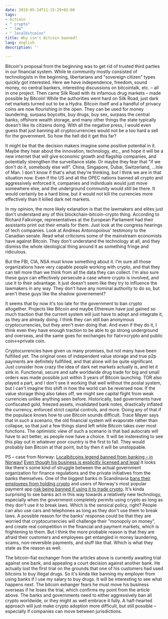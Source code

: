 ```yaml
---
date: 2019-05-24T11:15:29+02:00
tags:
- bitcoin
- " crypto"
- " law"
- " localbitcoins"
title: Why isn't Bitcoin banned?
lang: english
description: ''

---
```

Bitcoin's proposal from the beginning was to get rid of trusted third parties in our financial system. While te community mostly consisted of technologists in the beginning, libertarians and "sovereign citizen" types quickly got interested. Here we have independence, freedom, sound money, no central bankers, interesting discussions on bitcointalk, etc. – all in one project. Then came Silk Road with its infamous drug markets – made possible by Bitcoin! While the authorities went hard on Silk Road, just dark net markets turned out to be a Hydra. Bitcoin itself and a handful of privacy coins are now flourishing in the open. They can be used for money laundering, surpass boycotts, buy drugs, buy sex, surpass the central banks, offshore wealth storage, and many other things the state typically doesn't like its citizens doing. With all the negative press, I would even guess that just banning all cryptocurrencies would not be a too hard a sell for the government. So how the hell did it get this far?

It might be that the decision makers imagine some positive potential in it. Maybe they hear about the innovation, technology, etc., and hope it will be a new internet that will give economic growth and flagship companies, and potentially strengthen the surveillance state. Or maybe they fear that "if we don't do it, somebody else will". China, Singapore, Dubai, Switzerland, ...Isle of Man. I don't know if that's what they're thinking, but I think we are in that situation now. Even if the US and all the OPEC nations banned all crypto and aggressively enforced it, companies and individuals would just move somewhere else, and the underground community would still be there. It would certainly be a hard blow, but it would not kill the currencies more effectively than it killed dark net markets. 

In my opinion, the more likely exlanation is that the lawmakers and elites just don't understand any of this blockchain-bitcoin-crypto thing. According to Richard Falkvinge, representatives at the European Parliament had their assistants print out their emails for them. Just look at the congress hearings of tech companies. Look at Andreas Antonopolous' testimony to the Canadian senate. Read what criticisms some of the mainstream economists have against Bitcoin. They don't understand the technology at all, and they dismiss the whole ideological thing around it as something fringe and ridiculous. 

But the FBI, CIA, NSA must know something about it. I'm sure all those organizations have very capable people working with crypto, and that they can tell more than we think from all the data they can collect. I'm also sure these guys can effectively persecute a case where crypto is involved, and use it to their advantage. It just doesn't seem like they try to influence the lawmakers in any way. They don't have any nominal authority to do so, but aren't these guys like the shadow governement?

It seems that by now it's too late for the government to ban crypto altogether. Projects like Bitcoin and maybe Ethereum have just gained so much traction that the current system will just have to adopt and integrate it, as they are already doing. I think they can still ban anonymous cryptocurrencies, but they aren't even doing that. And even if they do it, I think even they have enough traction to be able to go strong underground and overseas, and the same goes for exchanges for fiat<->crypto and public coin<->private coin. 

Cryptocurrencies have given us many promises, but not many have been fulfilled yet. The original ones of independent value storage and true p2p payments are definitely fullfilled, and that alone will be quite significant. Just consider how crazy the idea of dark net markets actually is, and let it sink in. Functional, secure and safe worldwide drug trade for big and small orders was made possible just within 3 years of Bitcoin launching. TOR also played a part, and I don't see it working that well without the postal system, but I can't imagine this shift in how the world can be reversed now. 
If the value storage thing also takes off, we might see capital flight from weak currencies unlike anything seen before. Historically, bad governments have confiscated gold, freezed assets, invalidated bank notes, drastically inflated the currency, enforced strict capital controls, and more. Doing any of that if the populace knows how to use Bitcoin sounds difficult. Trace Mayer says that in such a scenario, the old financial system will evaporate rather than collapse, so that just a few things stand left while Bitcoin takes over most functions. The optimistic view of such a scenario is that bad autocrats will have to act better, as people now have a choice. It will be insteresting to see this play out in whatever poor country is the first to fall. They would probably ban Bitcoin at that point, but by then it will be unstoppable. 

PS – case from Norway:
[Localbitcoins legend banned from banking – in Norway!](https://e24.no/naeringsliv/bitcoin/kjent-bitcoin-veksler-tar-lokalbanken-til-retten-frykter-han-maa-flagge-ut/24596104)
[Even though his business is explicitly licensed and legal](https://e24.no/boers-og-finans/bitcoin/bitcoinveksler-godkjent-av-finanstilsynet-bankene-setter-doeren-paa-gloett/24554224)
It looks like there's some kind of struggle between the actual government organization for finance regulations and the private initiatives from the banks themselves. One of the biggest banks in Scandinavia [bans their employees from holding crypto](https://www.tek.no/artikler/nordea-forbyr-alle-sine-ansatte-a-handle-bitcoin-og-andre-kryptovaluta/426654) and users of Norway's most popular payment app [risk being banned if using it to trade crypto](https://www.reddit.com/r/BitcoinNO/comments/4rvg55/vipps_bitcoin_sant/). It's kinda surprising to see banks act in this way towards a relatively new technology, especially when the government completely permits using crypto as long as they don't use it to break laws. Which is the sensical policy, right? People can also use cars and telephones as long as they don't use them to break laws. 
A possible reason for the banks' response could be that they are worried that cryptocurrencies will challenge their "monopoly on money", and create real competition in the financial and payment markets, which is frightening to them. But I think the more probable reason is that they are afraid their customers and employees get entangled in money laundering, scams, non-reversible payments, and stuff like that. Which is what they state as the reason as well.

The bitcoin-fiat exchanger from the articles above is currently awaiting trial against one bank, and appealing a court decision against another bank. He actually lost the first trial on the grounds that one of his customers had used bitcoins to buy illegal drugs. So it's kinda like banning my employer from using banks if I use my salary to buy drugs. It will be interesting to see what happens next. The bitcoin exhanger fears he must move his business overseas if he loses the trial, which confirms my point from the article above. The banks and governments need to either aggressively ban all crypto worldwide, or they might as well embrace it fully. A half-hearted approach will just make crypto adoption more difficult, but still possible – especially if companies can move between jurisdictions. 
